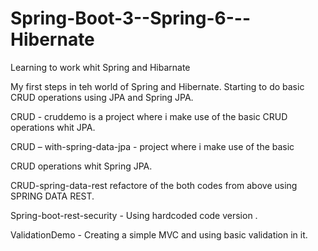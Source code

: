 # Spring-Boot-3--Spring-6---Hibernate
 Learning to work whit Spring and Hibarnate

My first steps in teh world of Spring and Hibernate.
Starting to do basic CRUD operations using JPA and Spring JPA.

CRUD - cruddemo is a project where i make use of the basic CRUD operations whit JPA.

CRUD – with-spring-data-jpa - project where i make use of the basic 

CRUD operations whit Spring JPA.

CRUD-spring-data-rest refactore of the both codes from above using SPRING DATA REST.

Spring-boot-rest-security - Using hardcoded code version .

ValidationDemo - Creating a simple MVC and using basic validation in it.
